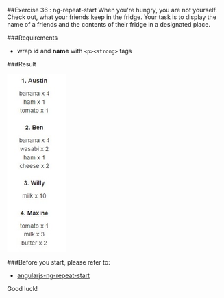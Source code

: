 ##Exercise 36 : ng-repeat-start
When you're hungry, you are not yourself. Check out, what your friends keep in the fridge. Your task is to display the name of a friends and the contents of their fridge in a designated place.

###Requirements
* wrap **id** and **name** with ```<p><strong>``` tags

###Result

![alt text](app/assets/fridgeList.jpg "fridge list")

###Before you start, please refer to:
* [angularjs-ng-repeat-start](https://egghead.io/lessons/angularjs-ng-repeat-start)

Good luck!
